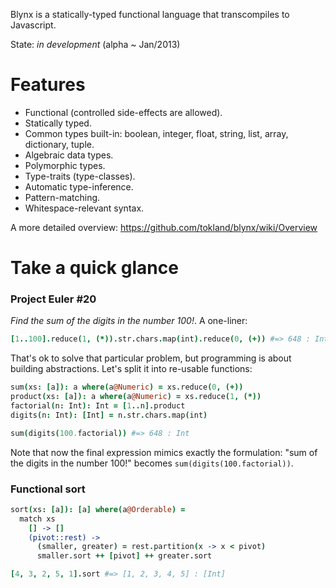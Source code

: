 Blynx is a statically-typed functional language that transcompiles to Javascript. 

State: _in development_ (alpha ~ Jan/2013)

# Features

  * Functional (controlled side-effects are allowed).
  * Statically typed.
  * Common types built-in: boolean, integer, float, string, list, array, dictionary, tuple.
  * Algebraic data types.
  * Polymorphic types.
  * Type-traits (type-classes).
  * Automatic type-inference.
  * Pattern-matching.
  * Whitespace-relevant syntax.

A more detailed overview: https://github.com/tokland/blynx/wiki/Overview

# Take a quick glance

### Project Euler #20 

_Find the sum of the digits in the number 100!_. A one-liner:

```coffeescript
[1..100].reduce(1, (*)).str.chars.map(int).reduce(0, (+)) #=> 648 : Int
```

That's ok to solve that particular problem, but programming is about building abstractions. Let's split it into re-usable functions:

```coffeescript
sum(xs: [a]): a where(a@Numeric) = xs.reduce(0, (+))
product(xs: [a]): a where(a@Numeric) = xs.reduce(1, (*))
factorial(n: Int): Int = [1..n].product
digits(n: Int): [Int] = n.str.chars.map(int)

sum(digits(100.factorial)) #=> 648 : Int
```

Note that now the final expression mimics exactly the formulation: "sum of the digits in the number 100!" becomes ```sum(digits(100.factorial))```.

### Functional sort

```coffeescript
sort(xs: [a]): [a] where(a@Orderable) = 
  match xs
    [] -> []
    (pivot::rest) ->
      (smaller, greater) = rest.partition(x -> x < pivot)
      smaller.sort ++ [pivot] ++ greater.sort

[4, 3, 2, 5, 1].sort #=> [1, 2, 3, 4, 5] : [Int]
